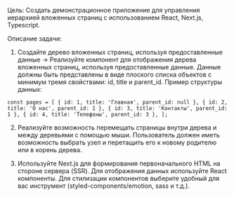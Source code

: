 Цель: Создать демонстрационное приложение для управления иерархией вложенных страниц с использованием React, Next.js, Typescript.

Описание задачи:

1. Создайте дерево вложенных страниц, используя предоставленные данные -> Реализуйте компонент для отображения дерева вложенных страниц, используя предоставленные данные. Данные должны быть представлены в виде плоского списка объектов с минимум тремя свойствами: id, title и parent_id. Пример структуры данных:

`const pages = [
  { id: 1, title: 'Главная', parent_id: null },
  { id: 2, title: 'О нас', parent_id: 1 },
  { id: 3, title: 'Контакты', parent_id: 1 },
  { id: 4, title: 'Телефоны', parent_id: 3 },
];`

2. Реализуйте возможность перемещать страницы внутри дерева и между деревьями с помощью мыши. Пользователь должен иметь возможность выбрать узел и перетащить его к новому родителю или в корень дерева.

3. Используйте Next.js для формирования первоначального HTML на стороне сервера (SSR). Для отображения данных используйте React компоненты. Для стилизации компонентов  выберите удобный для вас инструмент (styled-components/emotion, sass и т.д.).
